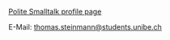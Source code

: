 [Polite Smalltalk profile page](http://scg.unibe.ch/research/Polite)

E-Mail: thomas.steinmann@students.unibe.ch

